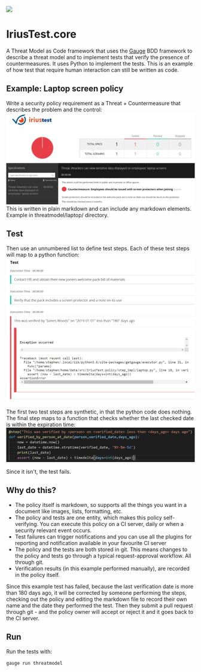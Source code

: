 <img src="https://github.com/continuumsecurity/IriusTest.core/blob/master/themes/default/assets/images/logo_iriustest.png" width="300px"/>

# IriusTest.core
A Threat Model as Code framework that uses the [Gauge](https://gauge.org) BDD framework to describe a threat model and to implement tests that verify the presence of countermeasures. It uses Python to implement the tests.  This is an example of how test that require human interaction can still be written as code.

## Example: Laptop screen policy
Write a security policy requirement as a Threat + Countermeasure that describes the problem and the control:
![](spec-example.png)
This is written in plain markdown and can include any markdown elements.  Example in threatmodel/laptop/ directory.

## Test
Then use an unnumbered list to define test steps.  Each of these test steps will map to a python function:
![](test-example.png)

The first two test steps are synthetic, in that the python code does nothing.  The final step maps to a function that checks whether the last checked date is within the expiration time:
![](param-test.png)

Since it isn't, the test fails.

## Why do this?
* The policy itself is markdown, so supports all the things you want in a document like images, lists, formatting, etc.
* The policy and tests are one entity, which makes this policy self-verifying.  You can execute this policy on a CI server, daily or when a security relevant event occurs.
* Test failures can trigger notifications and you can use all the plugins for reporting and notification available in your favourite CI server
* The policy and the tests are both stored in git.  This means changes to the policy and tests go through a typical request-approval workflow.  All through git.
* Verification results (in this example performed manually), are recorded in the policy itself.

Since this example test has failed, because the last verification date is more than 180 days ago, it will be corrected by someone performing the steps, checking out the policy and editing the markdown file to record their own name and the date they performed the test.  Then they submit a pull request through git - and the policy owner will accept or reject it and it goes back to the CI server.


## Run
Run the tests with:
```
gauge run threatmodel
```
